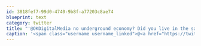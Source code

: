 ```yaml
---
id: 3818fef7-99d0-4740-9b8f-a77203c8ae74
blueprint: text
category: twitter
title: "'@OKDigitalMedia no underground economy? Did you live in the same Alberta I did?"
caption: '<span class="username username_linked">@<a href="https://twitter.com/OKDigitalMedia" title="John Thiessen">OKDigitalMedia</a></span> no underground economy? Did you live in the same Alberta I did?'
---
```

